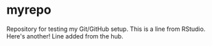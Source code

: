 # myrepo
Repository for testing my Git/GitHub setup.
This is a line from RStudio.
Here's another!
Line added from the hub.
